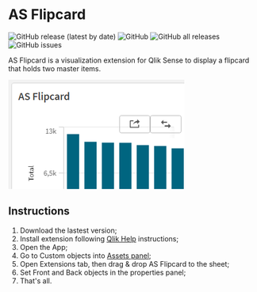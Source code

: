 # AS Flipcard
![GitHub release (latest by date)](https://img.shields.io/github/v/release/andressousa/as-qliksense-flipcard) ![GitHub](https://img.shields.io/github/license/andressousa/as-qliksense-flipcard) ![GitHub all releases](https://img.shields.io/github/downloads/andressousa/as-qliksense-flipcard/total) ![GitHub issues](https://img.shields.io/github/issues/andressousa/as-qliksense-flipcard)

AS Flipcard is a visualization extension for Qlik Sense to display a flipcard that holds two master items.

![](https://raw.githubusercontent.com/andressousa/as-qliksense-flipcard/main/as-qliksense-flipcard/preview.png)

## Instructions

                
1. Download the lastest version;
2. Install extension following [Qlik Help](https://help.qlik.com/en-US/sense-developer/November2022/Subsystems/Extensions/Content/Sense_Extensions/Howtos/deploy-extensions.htm) instructions;
3. Open the App;
4. Go to Custom objects into [Assets panel](https://help.qlik.com/en-US/sense/November2022/Subsystems/Hub/Content/Sense_Hub/Assets/assets-panel.htm);
5. Open Extensions tab, then drag & drop AS Flipcard to the sheet;
6. Set Front and Back objects in the properties panel;
7. That's all.
